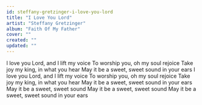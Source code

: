 ```yaml
---
id: steffany-gretzinger-i-love-you-lord
title: "I Love You Lord"
artist: "Steffany Gretzinger"
album: "Faith Of My Father"
cover: ""
created: ""
updated: ""
---
```


I love you Lord, and I lift my voice
To worship you, oh my soul rejoice
Take joy my king, in what you hear
May it be a sweet, sweet sound in your ears
I love you Lord, and I lift my voice
To worship you, oh my soul rejoice
Take joy my king, in what you hear
May it be a sweet, sweet sound in your ears
May it be a sweet, sweet sound
May it be a sweet, sweet sound
May it be a sweet, sweet sound
in your ears